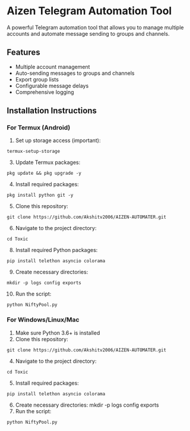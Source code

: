 # Aizen Telegram Automation Tool

A powerful Telegram automation tool that allows you to manage multiple accounts and automate message sending to groups and channels.

## Features

- Multiple account management
- Auto-sending messages to groups and channels
- Export group lists
- Configurable message delays
- Comprehensive logging

## Installation Instructions

### For Termux (Android)

1. Set up storage access (important):
```
termux-setup-storage
```
3. Update Termux packages:
```
pkg update && pkg upgrade -y
```
4. Install required packages:
```
pkg install python git -y
```
5. Clone this repository:
```
git clone https://github.com/Akshitv2006/AIZEN-AUTOMATER.git
```
6. Navigate to the project directory:
```
cd Toxic
```
8. Install required Python packages:
```
pip install telethon asyncio colorama
```
9. Create necessary directories:
```
mkdir -p logs config exports
```
10. Run the script:
```
python NiftyPool.py
```
### For Windows/Linux/Mac

1. Make sure Python 3.6+ is installed
2. Clone this repository:
```
git clone https://github.com/Akshitv2006/AIZEN-AUTOMATER.git
```
4. Navigate to the project directory:
```
cd Toxic
```
5. Install required packages:
```
pip install telethon asyncio colorama
```
6. Create necessary directories:
mkdir -p logs config exports
7. Run the script:
```
python NiftyPool.py
```
